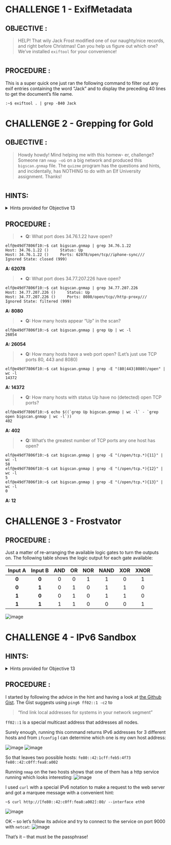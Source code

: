 # CHALLENGE 1 - ExifMetadata #

## OBJECTIVE : ##
>HELP!  That wily Jack Frost modified one of our naughty/nice records, and right before Christmas!  Can you help us figure out which one?  We’ve installed `exiftool` for your convenience!

#  

## PROCEDURE : ##

This is a super quick one just ran the following command to filter out any exif entries containing the word “Jack” and to display the preceding 40 lines to get the document’s file name.
```
:~$ exiftool . | grep -B40 Jack
```
#  
#  
#  

# CHALLENGE 2 - Grepping for Gold #

## OBJECTIVE : ##
>Howdy howdy!  Mind helping me with this homew- er, challenge?
>Someone ran `nmap –oG` on a big network and produced this `bigscan.gnmap` file.  The `quizme` program has the questions and hints, and incidentally, has NOTHING to do with an Elf University assignment. Thanks!

#  

## HINTS: ##
<details>
  <summary>Hints provided for Objective 13</summary>
  
>-	Check [this](https://ryanstutorials.net/linuxtutorial/cheatsheetgrep.php) out if you need a grep refresher.

</details>

  
## PROCEDURE : ##

>-	**Q:** What port does 34.76.1.22 have open?
```
elf@e49df7806f10:~$ cat bigscan.gnmap | grep 34.76.1.22
Host: 34.76.1.22 ()     Status: Up
Host: 34.76.1.22 ()     Ports: 62078/open/tcp//iphone-sync///      Ignored State: closed (999)
```
**A: 62078**

>-	**Q:** What port does 34.77.207.226 have open?
```
elf@e49df7806f10:~$ cat bigscan.gnmap | grep 34.77.207.226
Host: 34.77.207.226 ()     Status: Up
Host: 34.77.207.226 ()     Ports: 8080/open/tcp//http-proxy///      Ignored State: filtered (999)
```
**A: 8080**

>-	**Q:** How many hosts appear “Up” in the scan?
```
elf@e49df7806f10:~$ cat bigscan.gnmap | grep Up | wc -l
26054
```
**A: 26054**

>-	**Q:** How many hosts have a web port open? (Let’s just use TCP ports 80, 443 and 8080)
```
elf@e49df7806f10:~$ cat bigscan.gnmap | grep -E "(80|443|8080)/open" | wc -l
14372
```
**A: 14372**

>-	**Q:** How many hosts with status Up have no (detected) open TCP ports?
```
elf@e49df7806f10:~$ echo $((`grep Up bigscan.gnmap | wc -l` - `grep open bigscan.gnmap | wc -l`))
402
```
**A: 402**

>-	**Q:** What’s the greatest number of TCP ports any one host has open?
```
elf@e49df7806f10:~$ cat bigscan.gnmap | grep -E "(/open/tcp.*){11}" | wc -l
58
elf@e49df7806f10:~$ cat bigscan.gnmap | grep -E "(/open/tcp.*){12}" | wc -l
5
elf@e49df7806f10:~$ cat bigscan.gnmap | grep -E "(/open/tcp.*){13}" | wc -l
0
```
**A: 12**

#  
#  
#  
# CHALLENGE 3 - Frostvator #

## PROCEDURE : ##

Just a matter of re-arranging the available logic gates to turn the outputs on.
The following table shows the logic output for each gate available:

Input A|	Input B| AND|	OR|	NOR|	NAND|	XOR|	XNOR|
:---:|:---:|:---:|:---:|:---:|:---:|:---:|:---:
**0**|	**0**|	0|	0|	1|	1|	0|	1|
**0**|	**1**| 0|	1|	0|	1|	1|	0|
**1**|	**0**|	0|	1|	0|	1|	1|	0|
**1**|	**1**|	1|	1|	0|	0|	0|	1|

![image](https://github.com/beta-j/SANS-Holiday-Hack-Challenge-2021/assets/60655500/88cd8def-3f5c-4a99-a0e6-e9f4b60582cb)

#  
#  
#  
# CHALLENGE 4 - IPv6 Sandbox #

## HINTS: ##
<details>
  <summary>Hints provided for Objective 13</summary>
  
>-	Check out [this Github Gist](https://gist.github.com/chriselgee/c1c69756e527f649d0a95b6f20337c2f) with common tools used in an IPv6 context.

</details>

  
## PROCEDURE : ##

I started by following the advice in the hint and having a look at [the Github Gist](https://gist.github.com/chriselgee/c1c69756e527f649d0a95b6f20337c2f).  The Gist suggests using ``ping6 ff02::1 -c2`` to 
>“find link local addresses for systems in your network segment”

``ff02::1`` is a special multicast address that addresses all nodes.

Surely enough, running this command returns IPv6 addresses for 3 different hosts and from `ifconfig` I can determine which one is my own host address:

![image](https://github.com/beta-j/SANS-Holiday-Hack-Challenge-2021/assets/60655500/12649cc1-d12e-4552-bc13-5eaae6b6e2a9)
![image](https://github.com/beta-j/SANS-Holiday-Hack-Challenge-2021/assets/60655500/8f30e088-d365-4c1a-b8c7-37f02f3950ff)

So that leaves two possible hosts:
    ``fe80::42:1cff:feb5:4f73``
    ``fe80::42:c0ff:fea8:a002``

Running `nmap` on the two hosts shows that one of them has a http service running which looks interesting:
![image](https://github.com/beta-j/SANS-Holiday-Hack-Challenge-2021/assets/60655500/60f9b8b9-6f1b-461b-86b9-98813b72ac14)

I used `curl` with a special IPv6 notation to make a request to the web server and got a marquee message with a convenient hint:
```
~$ curl http://[fe80::42:c0ff:fea8:a002]:80/ --interface eth0
```
![image](https://github.com/beta-j/SANS-Holiday-Hack-Challenge-2021/assets/60655500/41fcd4fc-c00f-45d9-925e-e03f8d8da7a3)

OK – so let’s follow its advice and try to connect to the service on port 9000 with `netcat`:
![image](https://github.com/beta-j/SANS-Holiday-Hack-Challenge-2021/assets/60655500/fe04d280-2e57-4f36-936e-9a36bc840752)

That’s it – that must be the passphrase! 

